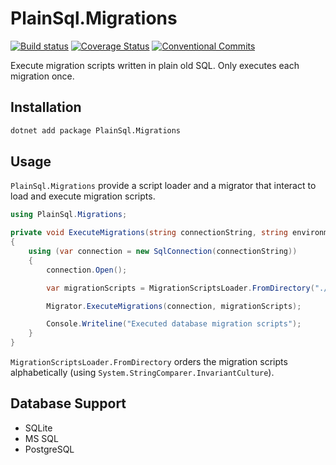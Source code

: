 # PlainSql.Migrations

[![Build status](https://ci.appveyor.com/api/projects/status/m4313sgopt1arwij?svg=true)](https://ci.appveyor.com/project/saintedlama/plainsql-migrations)
[![Coverage Status](https://coveralls.io/repos/github/Softwarepark/PlainSql.Migrations/badge.svg?branch=master)](https://coveralls.io/github/Softwarepark/PlainSql.Migrations?branch=master)
[![Conventional Commits](https://img.shields.io/badge/Conventional%20Commits-1.0.0-yellow.svg)](https://conventionalcommits.org)

Execute migration scripts written in plain old SQL. Only executes each migration once.

## Installation

```bash
dotnet add package PlainSql.Migrations
```

## Usage

`PlainSql.Migrations` provide a script loader and a migrator that interact to load and execute migration scripts.

```csharp
using PlainSql.Migrations;

private void ExecuteMigrations(string connectionString, string environment)
{
    using (var connection = new SqlConnection(connectionString))
    {
        connection.Open();

        var migrationScripts = MigrationScriptsLoader.FromDirectory("./MigrationScripts");

        Migrator.ExecuteMigrations(connection, migrationScripts);

        Console.Writeline("Executed database migration scripts");
    }
}
```

`MigrationScriptsLoader.FromDirectory` orders the migration scripts alphabetically
(using `System.StringComparer.InvariantCulture`).

## Database Support

* SQLite
* MS SQL
* PostgreSQL
